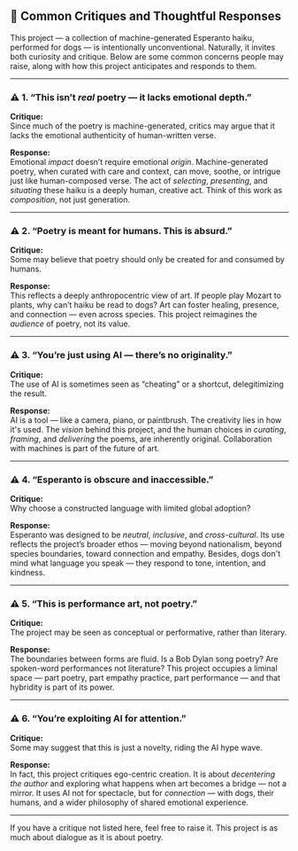 ## 🙋 Common Critiques and Thoughtful Responses

This project — a collection of machine-generated Esperanto haiku, performed for dogs — is intentionally unconventional. Naturally, it invites both curiosity and critique. Below are some common concerns people may raise, along with how this project anticipates and responds to them.

---

### ⚠️ 1. “This isn’t *real* poetry — it lacks emotional depth.”

**Critique:**  
Since much of the poetry is machine-generated, critics may argue that it lacks the emotional authenticity of human-written verse.

**Response:**  
Emotional *impact* doesn’t require emotional *origin*. Machine-generated poetry, when curated with care and context, can move, soothe, or intrigue just like human-composed verse. The act of *selecting*, *presenting*, and *situating* these haiku is a deeply human, creative act. Think of this work as *composition*, not just generation.

---

### ⚠️ 2. “Poetry is meant for humans. This is absurd.”

**Critique:**  
Some may believe that poetry should only be created for and consumed by humans.

**Response:**  
This reflects a deeply anthropocentric view of art. If people play Mozart to plants, why can’t haiku be read to dogs? Art can foster healing, presence, and connection — even across species. This project reimagines the *audience* of poetry, not its value.

---

### ⚠️ 3. “You’re just using AI — there’s no originality.”

**Critique:**  
The use of AI is sometimes seen as “cheating” or a shortcut, delegitimizing the result.

**Response:**  
AI is a tool — like a camera, piano, or paintbrush. The creativity lies in how it's used. The *vision* behind this project, and the human choices in *curating*, *framing*, and *delivering* the poems, are inherently original. Collaboration with machines is part of the future of art.

---

### ⚠️ 4. “Esperanto is obscure and inaccessible.”

**Critique:**  
Why choose a constructed language with limited global adoption?

**Response:**  
Esperanto was designed to be *neutral*, *inclusive*, and *cross-cultural*. Its use reflects the project’s broader ethos — moving beyond nationalism, beyond species boundaries, toward connection and empathy. Besides, dogs don't mind what language you speak — they respond to tone, intention, and kindness.

---

### ⚠️ 5. “This is performance art, not poetry.”

**Critique:**  
The project may be seen as conceptual or performative, rather than literary.

**Response:**  
The boundaries between forms are fluid. Is a Bob Dylan song poetry? Are spoken-word performances not literature? This project occupies a liminal space — part poetry, part empathy practice, part performance — and that hybridity is part of its power.

---

### ⚠️ 6. “You’re exploiting AI for attention.”

**Critique:**  
Some may suggest that this is just a novelty, riding the AI hype wave.

**Response:**  
In fact, this project critiques ego-centric creation. It is about *decentering the author* and exploring what happens when art becomes a bridge — not a mirror. It uses AI not for spectacle, but for *connection* — with dogs, their humans, and a wider philosophy of shared emotional experience.

---

If you have a critique not listed here, feel free to raise it. This project is as much about dialogue as it is about poetry.
